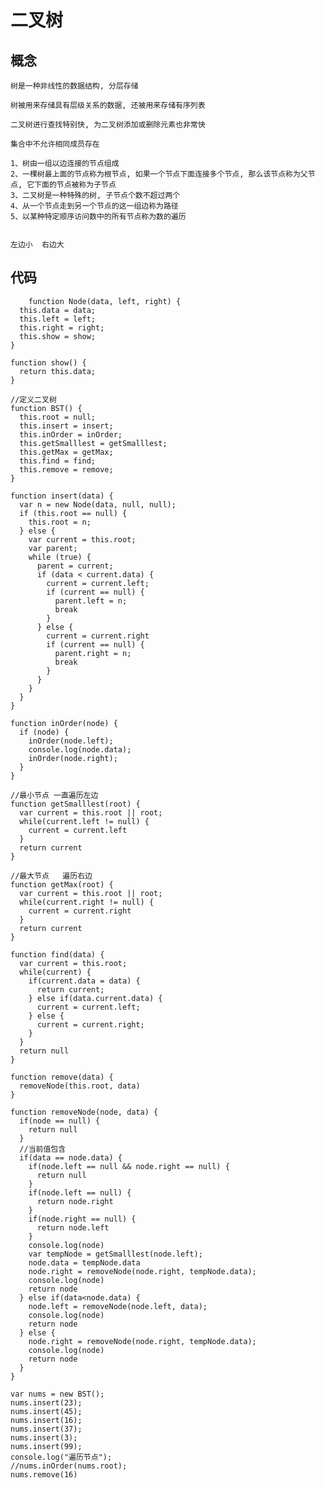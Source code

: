 # 二叉树

## 概念

    树是一种非线性的数据结构, 分层存储

    树被用来存储具有层级关系的数据, 还被用来存储有序列表

    二叉树进行查找特别快, 为二叉树添加或删除元素也非常快

    集合中不允许相同成员存在

    1、树由一组以边连接的节点组成
    2、一棵树最上面的节点称为根节点, 如果一个节点下面连接多个节点, 那么该节点称为父节点, 它下面的节点被称为子节点
    3、二叉树是一种特殊的树, 子节点个数不超过两个
    4、从一个节点走到另一个节点的这一组边称为路径
    5、以某种特定顺序访问数中的所有节点称为数的遍历
    

    左边小  右边大

## 代码
        function Node(data, left, right) {
      this.data = data;
      this.left = left;
      this.right = right;
      this.show = show;
    }

    function show() {
      return this.data;
    }

    //定义二叉树
    function BST() {
      this.root = null;
      this.insert = insert;
      this.inOrder = inOrder;
      this.getSmalllest = getSmalllest;
      this.getMax = getMax;
      this.find = find;
      this.remove = remove;
    }

    function insert(data) {
      var n = new Node(data, null, null);
      if (this.root == null) {
        this.root = n;
      } else {
        var current = this.root;
        var parent;
        while (true) {
          parent = current;
          if (data < current.data) {
            current = current.left;
            if (current == null) {
              parent.left = n;
              break
            }
          } else {
            current = current.right
            if (current == null) {
              parent.right = n;
              break
            }
          }
        }
      }
    }

    function inOrder(node) {
      if (node) {
        inOrder(node.left);
        console.log(node.data);
        inOrder(node.right);
      }
    }

    //最小节点 一直遍历左边
    function getSmalllest(root) {
      var current = this.root || root;
      while(current.left != null) {
        current = current.left
      }
      return current
    }

    //最大节点   遍历右边
    function getMax(root) {
      var current = this.root || root;
      while(current.right != null) {
        current = current.right
      }
      return current
    }

    function find(data) {
      var current = this.root;
      while(current) {
        if(current.data = data) {
          return current;
        } else if(data.current.data) {
          current = current.left;
        } else {
          current = current.right;
        }
      }
      return null
    }

    function remove(data) {
      removeNode(this.root, data)
    }

    function removeNode(node, data) {
      if(node == null) {
        return null
      }
      //当前值包含
      if(data == node.data) {
        if(node.left == null && node.right == null) {
          return null
        }
        if(node.left == null) {
          return node.right
        }
        if(node.right == null) {
          return node.left
        }
        console.log(node)
        var tempNode = getSmalllest(node.left);
        node.data = tempNode.data
        node.right = removeNode(node.right, tempNode.data);
        console.log(node)
        return node
      } else if(data<node.data) {
        node.left = removeNode(node.left, data);
        console.log(node)
        return node
      } else {
        node.right = removeNode(node.right, tempNode.data);
        console.log(node)
        return node
      }
    }

    var nums = new BST();
    nums.insert(23);
    nums.insert(45);
    nums.insert(16);
    nums.insert(37);
    nums.insert(3);
    nums.insert(99);
    console.log("遍历节点");
    //nums.inOrder(nums.root);
    nums.remove(16)